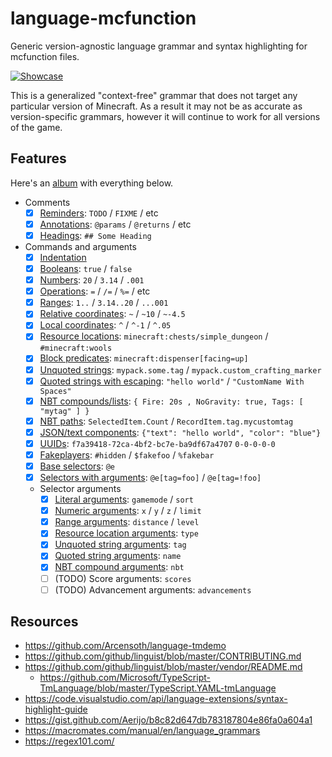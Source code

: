 # language-mcfunction
Generic version-agnostic language grammar and syntax highlighting for mcfunction files.

[![Showcase](https://i.imgur.com/gwiDldD.png)](https://i.imgur.com/gwiDldD.png)

This is a generalized "context-free" grammar that does not target any particular version of Minecraft. As a result it may not be as accurate as version-specific grammars, however it will continue to work for all versions of the game.

## Features
Here's an [album](https://imgur.com/a/a8LvRjK) with everything below.

- Comments
    - [x] [Reminders](https://i.imgur.com/xfiPy7D.png): `TODO` / `FIXME` / etc
    - [x] [Annotations](https://i.imgur.com/yZgaGSN.png): `@params` / `@returns` / etc
    - [x] [Headings](https://i.imgur.com/jZvd5nO.png): `## Some Heading`
- Commands and arguments
    - [x] [Indentation](https://i.imgur.com/6bRd6Dd.png)
    - [x] [Booleans](https://i.imgur.com/FBKTc5u.png): `true` / `false`
    - [x] [Numbers](https://i.imgur.com/KSvbapt.png): `20` / `3.14` / `.001`
    - [x] [Operations](https://i.imgur.com/iYvND6j.png): `=` / `/=` / `%=` / etc
    - [x] [Ranges](https://i.imgur.com/ZUicjD0.png): `1..` / `3.14..20` / `...001`
    - [x] [Relative coordinates](https://i.imgur.com/3qaVlrO.png): `~` / `~10` / `~-4.5`
    - [x] [Local coordinates](https://i.imgur.com/9De4utY.png): `^` / `^-1` / `^.05`
    - [x] [Resource locations](https://i.imgur.com/wDWTzSw.png): `minecraft:chests/simple_dungeon` / `#minecraft:wools`
    - [x] [Block predicates](https://i.imgur.com/7QpQsi6.png): `minecraft:dispenser[facing=up]`
    - [x] [Unquoted strings](https://i.imgur.com/82vSj6Q.png): `mypack.some.tag` / `mypack.custom_crafting_marker`
    - [x] [Quoted strings with escaping](https://i.imgur.com/3Ns8MzH.png): `"hello world"` / `"CustomName With Spaces"`
    - [x] [NBT compounds/lists](https://i.imgur.com/ISjyX3Z.png): `{ Fire: 20s , NoGravity: true, Tags: [ "mytag" ] }`
    - [x] [NBT paths](https://i.imgur.com/DVPvepj.png): `SelectedItem.Count` / `RecordItem.tag.mycustomtag`
    - [x] [JSON/text components](https://i.imgur.com/5cJVdhc.png): `{"text": "hello world", "color": "blue"}`
    - [x] [UUIDs](https://i.imgur.com/uvwKnCC.png): `f7a39418-72ca-4bf2-bc7e-ba9df67a4707` `0-0-0-0-0`
    - [x] [Fakeplayers](https://i.imgur.com/jNODt4g.png): `#hidden` / `$fakefoo` / `%fakebar`
    - [x] [Base selectors](https://i.imgur.com/6eWmGa4.png): `@e`
    - [x] [Selectors with arguments](https://i.imgur.com/Ut4W6pF.png): `@e[tag=foo]` / `@e[tag=!foo]`
    - Selector arguments
        - [x] [Literal arguments](https://i.imgur.com/LtMfOGW.png): `gamemode` / `sort`
        - [x] [Numeric arguments](https://i.imgur.com/FvnxwYD.png): `x` / `y` / `z` / `limit`
        - [x] [Range arguments](https://i.imgur.com/DiLdNU6.png): `distance` / `level`
        - [x] [Resource location arguments](https://i.imgur.com/ZQ920Yw.png): `type`
        - [x] [Unquoted string arguments](https://i.imgur.com/svqzc2o.png): `tag`
        - [x] [Quoted string arguments](https://i.imgur.com/ahm8HYb.png): `name`
        - [x] [NBT compound arguments](https://i.imgur.com/JqWrpVm.png): `nbt`
        - [ ] (TODO) Score arguments: `scores`
        - [ ] (TODO) Advancement arguments: `advancements`

## Resources
- https://github.com/Arcensoth/language-tmdemo
- https://github.com/github/linguist/blob/master/CONTRIBUTING.md
- https://github.com/github/linguist/blob/master/vendor/README.md
  - https://github.com/Microsoft/TypeScript-TmLanguage/blob/master/TypeScript.YAML-tmLanguage
- https://code.visualstudio.com/api/language-extensions/syntax-highlight-guide
- https://gist.github.com/Aerijo/b8c82d647db783187804e86fa0a604a1
- https://macromates.com/manual/en/language_grammars
- https://regex101.com/
